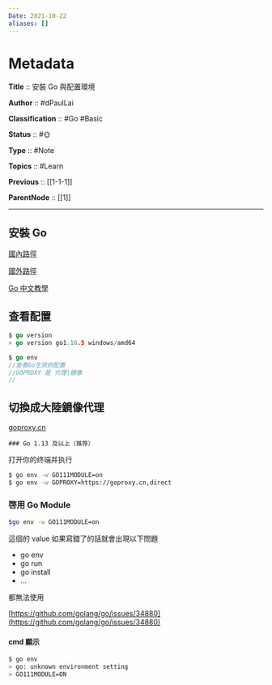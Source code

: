 ```yaml
---
Date: 2021-10-22
aliases: []
---
```


# Metadata

**Title** 	  :: 安裝 Go 與配置環境

**Author** :: #dPaulLai 

**Classification** :: #Go #Basic 

**Status**  :: #🌞 

**Type** 	:: #Note 

**Topics** :: #Learn 

**Previous** :: [[1-1-1]]

**ParentNode** :: [[1]]

---

## 安裝 Go

[國內路徑](https://studygolang.com/dl)

[國外路徑](https://golang.org/)

[Go 中文教學](https://tour.go-zh.org/welcome/1)

## 查看配置

```Go
$ go version
> go version go1.16.5 windows/amd64
```

```Go
$ go env
//查看Go生效的配置
//GOPROXY 是 代理|鏡像
//
```

## 切換成大陸鏡像代理

[goproxy.cn](https://github.com/goproxy/goproxy.cn/blob/master/README.zh-CN.md)

    ### Go 1.13 及以上（推荐）

打开你的终端并执行

```bash
$ go env -w GO111MODULE=on
$ go env -w GOPROXY=https://goproxy.cn,direct
```

### 啓用 Go Module

```bash
$go env -w GO111MODULE=on
```

這個的 value 如果寫錯了的話就會出現以下問題

- go env
- go run
- go install
- ...

都無法使用

[https://github.com/golang/go/issues/34880](https://github.com/golang/go/issues/34880)

#### cmd 顯示

```bash
$ go env
> go: unknown environment setting
> GO111MODULE=ON
```

